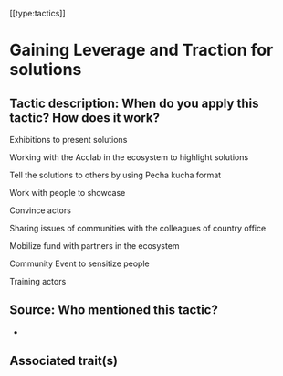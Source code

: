 [[type:tactics]]

# Gaining Leverage and Traction for solutions

## Tactic description: When do you apply this tactic? How does it work?

Exhibitions to present solutions  
  
Working with the Acclab in the ecosystem to highlight solutions  
  
Tell the solutions to others by using Pecha kucha format  
  
Work with people to showcase  
  
Convince actors  
  
Sharing issues of communities with the colleagues of country office  
  
Mobilize fund with partners in the ecosystem  
  
Community Event to sensitize people  
  
Training actors

## Source: Who mentioned this tactic?

-

## Associated trait(s)
  


## 
  


##